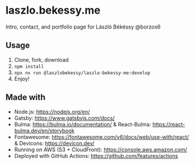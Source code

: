 # laszlo.bekessy.me

Intro, contact, and portfolio page for László Békéssy @borzos6

## Usage

1. Clone, fork, download
2. `npm install`
3. `npx nx run @laszlobekessy/laszlo-bekessy-me:develop`
4. Enjoy!

## Made with

- Node.js: https://nodejs.org/en/
- Gatsby: https://www.gatsbyjs.com/docs/
- Bulma: https://bulma.io/documentation/ & React-Bulma: https://react-bulma.dev/en/storybook
- Fontawesome: https://fontawesome.com/v6/docs/web/use-with/react/ & Devicons: https://devicon.dev/
- Running on AWS (S3 + CloudFront): https://console.aws.amazon.com/
- Deployed with GitHub Actions: https://github.com/features/actions
